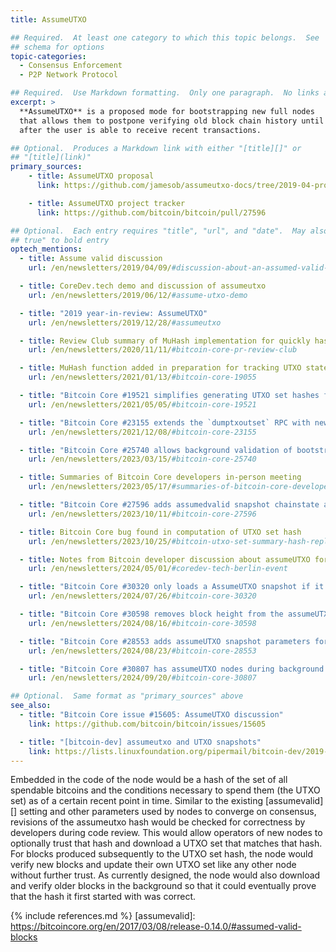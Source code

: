 ```yaml
---
title: AssumeUTXO

## Required.  At least one category to which this topic belongs.  See
## schema for options
topic-categories:
  - Consensus Enforcement
  - P2P Network Protocol

## Required.  Use Markdown formatting.  Only one paragraph.  No links allowed.
excerpt: >
  **AssumeUTXO** is a proposed mode for bootstrapping new full nodes
  that allows them to postpone verifying old block chain history until
  after the user is able to receive recent transactions.

## Optional.  Produces a Markdown link with either "[title][]" or
## "[title](link)"
primary_sources:
    - title: AssumeUTXO proposal
      link: https://github.com/jamesob/assumeutxo-docs/tree/2019-04-proposal/proposal

    - title: AssumeUTXO project tracker
      link: https://github.com/bitcoin/bitcoin/pull/27596

## Optional.  Each entry requires "title", "url", and "date".  May also use "feature:
## true" to bold entry
optech_mentions:
  - title: Assume valid discussion
    url: /en/newsletters/2019/04/09/#discussion-about-an-assumed-valid-mechanism-for-utxo-snapshots

  - title: CoreDev.tech demo and discussion of assumeutxo
    url: /en/newsletters/2019/06/12/#assume-utxo-demo

  - title: "2019 year-in-review: AssumeUTXO"
    url: /en/newsletters/2019/12/28/#assumeutxo

  - title: Review Club summary of MuHash implementation for quickly hashing UTXO set
    url: /en/newsletters/2020/11/11/#bitcoin-core-pr-review-club

  - title: MuHash function added in preparation for tracking UTXO state hashes
    url: /en/newsletters/2021/01/13/#bitcoin-core-19055

  - title: "Bitcoin Core #19521 simplifies generating UTXO set hashes for old blocks"
    url: /en/newsletters/2021/05/05/#bitcoin-core-19521

  - title: "Bitcoin Core #23155 extends the `dumptxoutset` RPC with new information"
    url: /en/newsletters/2021/12/08/#bitcoin-core-23155

  - title: "Bitcoin Core #25740 allows background validation of bootstrapped UTXO state"
    url: /en/newsletters/2023/03/15/#bitcoin-core-25740

  - title: Summaries of Bitcoin Core developers in-person meeting
    url: /en/newsletters/2023/05/17/#summaries-of-bitcoin-core-developers-in-person-meeting

  - title: "Bitcoin Core #27596 adds assumedvalid snapshot chainstate and full validation sync in the background"
    url: /en/newsletters/2023/10/11/#bitcoin-core-27596

  - title: Bitcoin Core bug found in computation of UTXO set hash
    url: /en/newsletters/2023/10/25/#bitcoin-utxo-set-summary-hash-replacement

  - title: Notes from Bitcoin developer discussion about assumeUTXO for mainnet
    url: /en/newsletters/2024/05/01/#coredev-tech-berlin-event

  - title: "Bitcoin Core #30320 only loads a AssumeUTXO snapshot if it's the ancestor of the most-PoW chain"
    url: /en/newsletters/2024/07/26/#bitcoin-core-30320

  - title: "Bitcoin Core #30598 removes block height from the assumeUTXO snapshot file metadata"
    url: /en/newsletters/2024/08/16/#bitcoin-core-30598

  - title: "Bitcoin Core #28553 adds assumeUTXO snapshot parameters for mainnet block 840,000"
    url: /en/newsletters/2024/08/23/#bitcoin-core-28553

  - title: "Bitcoin Core #30807 has assumeUTXO nodes during background sync signal NODE_NETWORK_LIMITED"
    url: /en/newsletters/2024/09/20/#bitcoin-core-30807

## Optional.  Same format as "primary_sources" above
see_also:
  - title: "Bitcoin Core issue #15605: AssumeUTXO discussion"
    link: https://github.com/bitcoin/bitcoin/issues/15605

  - title: "[bitcoin-dev] assumeutxo and UTXO snapshots"
    link: https://lists.linuxfoundation.org/pipermail/bitcoin-dev/2019-April/016825.html
---
```

Embedded in the code of the node would be a hash of the set of all
spendable bitcoins and the conditions necessary to spend them (the
UTXO set) as of a certain recent point in time.  Similar to the
existing [assumevalid][] setting and other parameters used by nodes to
converge on consensus, revisions of the assumeutxo hash would be
checked for correctness by developers during code review.  This would
allow operators of new nodes to
optionally trust that hash and download a UTXO set that matches that
hash.  For blocks produced subsequently to the UTXO set hash, the node
would verify new blocks and update their own UTXO set like any other
node without further trust.  As currently designed, the node would also
download and verify older blocks in the background so that it could eventually prove that the
hash it first started with was correct.

{% include references.md %}
[assumevalid]: https://bitcoincore.org/en/2017/03/08/release-0.14.0/#assumed-valid-blocks
